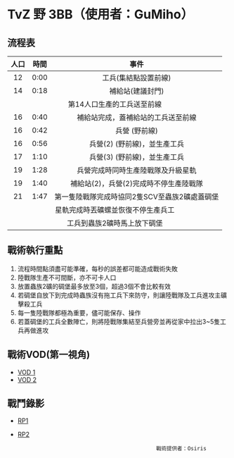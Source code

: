# TvZ 野 3BB（使用者：GuMiho）


## 流程表

<table>
<thead>
<tr>
<th align="center">人口</th>
<th align="center">時間</th>
<th align="center">事件</th>
</tr>
</thead>
<tbody>
<tr>
<td align="center">12</td>
<td align="center">0:00</td>
<td align="center">工兵(集結點設置前線)</td>
</tr>
<tr>
<td align="center">14</td>
<td align="center">0:18</td>
<td align="center">補給站(建議封門)</td>
</tr>
<tr>
<td align="center" colspan="3"> 第14人口生產的工兵送至前線</td>
</tr>
<tr>
<td align="center">16</td>
<td align="center">0:40</td>
<td align="center">補給站完成，蓋補給站的工兵送至前線</td>
</tr>
<tr>
<td align="center">16</td>
<td align="center">0:42</td>
<td align="center">兵營 (野前線)</td>
</tr>
<tr>
<td align="center">16</td>
<td align="center">0:56</td>
<td align="center">兵營(2) (野前線)，並生產工兵</td>
</tr>
<tr>
<td align="center">17</td>
<td align="center">1:10</td>
<td align="center">兵營(3) (野前線)，並生產工兵</td>
</tr>
<tr>
<td align="center">19</td>
<td align="center">1:28</td>
<td align="center">兵營完成時同時生產陸戰隊及升級星軌</td>
</tr>
<tr>
<td align="center">19</td>
<td align="center">1:40</td>
<td align="center">補給站(2)，兵營(2)完成時不停生產陸戰隊</td>
</tr>
<tr>
<td align="center">21</td>
<td align="center">1:47</td>
<td align="center">第一隻陸戰隊完成時協同2隻SCV至蟲族2礦處蓋碉堡</td>
</tr>
<tr>
<td align="center" colspan="3"> 星軌完成時丟礦螺並恢復不停生產兵工</td>
</tr>
<tr>
<td align="center" colspan="3"> 工兵到蟲族2礦時馬上放下碉堡</td>
</tr>
</tbody>
</table>
 
## 戰術執行重點
1. 流程時間點須盡可能準確，每秒的誤差都可能造成戰術失敗
2. 陸戰隊生產不可間斷，亦不可卡人口
3. 放置蟲族2礦的碉堡最多放至3個，超過3個不會比較有效
4. 若碉堡自放下到完成時蟲族沒有拖工兵下來防守，則讓陸戰隊及工兵進攻主礦擊殺工兵
5. 每一隻陸戰隊都極為重要，儘可能保存、操作
6. 若蓋碉堡的工兵全數陣亡，則將陸戰隊集結至兵營旁並再從家中拉出3~5隻工兵再做進攻

## 戰術VOD(第一視角)
+ [VOD 1](https://www.youtube.com/watch?v=tH-_Nn_q8dw)
+ [VOD 2](https://www.youtube.com/watch?v=mPgu0U46Cz4)

## 戰鬥錄影
+ [RP1](https://github.com/starcraftfamily/SCF-Tactics/raw/master/TvZ%E9%87%8E3BB/TVZ_3BB.SC2Replay)
+ [RP2](https://github.com/starcraftfamily/SCF-Tactics/raw/master/TvZ%E9%87%8E3BB/TVZ_3BB_2.SC2Replay)


                                                  戰術提供者：Osiris
